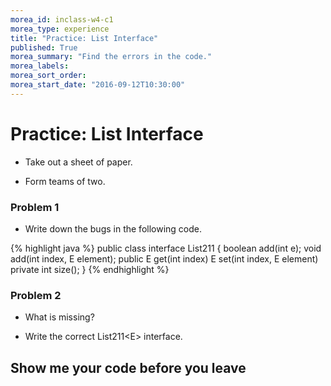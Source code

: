 ```yaml
---
morea_id: inclass-w4-c1
morea_type: experience
title: "Practice: List Interface"
published: True
morea_summary: "Find the errors in the code."
morea_labels:
morea_sort_order:
morea_start_date: "2016-09-12T10:30:00"
---
```


# Practice: List Interface

* Take out a sheet of paper.

* Form teams of two.

### Problem 1

* Write down the bugs in the following code.

{% highlight java %}
public class interface List211<E> {
  boolean add(int e);
  void add(int index, E element);
  public E get(int index)
  E set(int index, E element)
  private int size();
}
{% endhighlight %}

### Problem 2

* What is missing?

* Write the correct List211&lt;E&gt; interface.

## Show me your code before you leave

